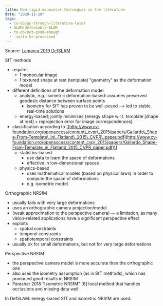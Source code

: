 ```yaml
---
title: Non-rigid monocular techniques in the literature
date: "2020-11-20"
tags:
  - to-do/go-through-literature-later
  - SLAM/deformable-SLAM
  - to-do/not-good-enough
  - -sa/to-be-processed
---
```


Source: [Lamarca 2019 DefSLAM](lamarca-2019-defslam.md)

SfT methods

*   require:
    *   1 monocular image
    *   1 textured shape at rest (template) "geometry" as the deformation model
*   different definitions of the deformation model
    *   analytic, e.g. isometric deformation-based: assumes preserved geodesic distance between surface points
        *   isometry for SfT has proven to be well-posed --> led to stable, real-time solutions
    *   energy-based; jointly minimises {energy shape w.r.t. template \[shape at rest\] + reprojection error for image correspondences}
*   classification according to \[[http://www.cv-foundation.org/openaccess/content\_cvpr\_2015/papers/Gallardo\_Shape-From-Template\_in\_Flatland\_2015\_CVPR\_paper.pdf](http://www.cv-foundation.org/openaccess/content_cvpr_2015/papers/Gallardo_Shape-From-Template_in_Flatland_2015_CVPR_paper.pdf)\]
    *   statistics-based
        *   use data to learn the space of deformations
        *   effective in low-dimensional spaces
    *   physics-based
        *   uses mathematical models (based on physical laws) in order to compute the space of deformations
        *   e.g. isometric model

Orthographic NRSfM

*   usually fails with very large deformations
*   uses an orthographic camera projection/model
*   (weak approximation to the perspective camera) — a limitation, as many vision-related applications have a significant perspective effect
*   exploits
    *   spatial constraints
    *   temporal constraints
    *   spatiotemporal constraints
*   usually ok for small deformations, but not for very large deformations

Perspective NRSfM

*   the perspective camera model is more accurate than the orthographic one
*   also uses the isometry assumption (as in SfT methods), which has produced good results in NRSfM
*   Parashar 2018 "Isometric NRSfM" \[6\] local method that handles occlusions and missing data well

In DefSLAM: energy-based SfT and isometric NRSfM are used.

